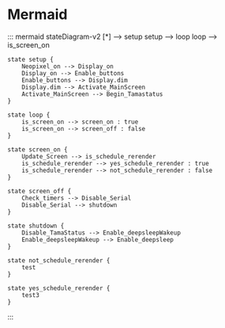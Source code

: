 # Mermaid

::: mermaid
stateDiagram-v2
    [*] --> setup
    setup --> loop
    loop --> is_screen_on

    state setup {
        Neopixel_on --> Display_on
        Display_on --> Enable_buttons
        Enable_buttons --> Display.dim
        Display.dim --> Activate_MainScreen
        Activate_MainScreen --> Begin_Tamastatus
    }

    state loop {
        is_screen_on --> screen_on : true
        is_screen_on --> screen_off : false 
    }

    state screen_on {
        Update_Screen --> is_schedule_rerender
        is_schedule_rerender --> yes_schedule_rerender : true
        is_schedule_rerender --> not_schedule_rerender : false
    }

    state screen_off {
        Check_timers --> Disable_Serial
        Disable_Serial --> shutdown
    }

    state shutdown {
        Disable_TamaStatus --> Enable_deepsleepWakeup
        Enable_deepsleepWakeup --> Enable_deepsleep
    }

    state not_schedule_rerender {
        test
    }

    state yes_schedule_rerender {
        test3
    }
:::
